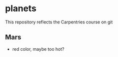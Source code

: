 # planets
This repository reflects the Carpentries course on git

## Mars
- red color, maybe too hot?
